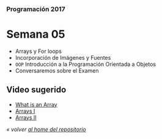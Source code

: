 ### Programación 2017
# Semana 05

* Arrays y For loops
* Incorporación de Imágenes y Fuentes
* `OOP` Introducción a la Programación Orientada a Objetos
* Conversaremos sobre el Examen

## Video sugerido
* [What is an Array](https://www.youtube.com/watch?v=NptnmWvkbTw)
* [Arrays I](https://www.acamica.com/clases/391/programacion-creativa-con-processing/arrays)
* [Arrays II](https://www.acamica.com/clases/410/programacion-creativa-con-processing/arrays-ii)

*« volver [al home del repositorio](https://github.com/Franzel/UDD_Programacion_2017_1sem)*
